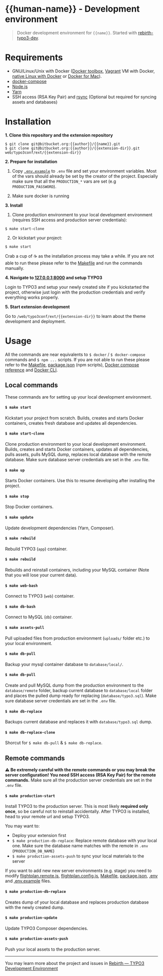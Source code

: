 # {{human-name}} - Development environment

> Docker development environment for `{{name}}`. Started with [rebirth-typo3-dev](https://github.com/joonasy/rebirth-typo3-dev.git). 

# Requirements

* GNU/Linux/Unix with Docker ([Docker toolbox](https://www.docker.com/products/docker-toolbox), [Vagrant](https://www.vagrantup.com/downloads.html) VM with Docker, [native Linux with Docker](http://docs.docker.com/linux/step_one/) or [Docker for Mac](https://docs.docker.com/docker-for-mac/)).
* [docker-compose](https://github.com/docker/compose)
* [Node.js](http://nodejs.org/)
* [Yarn](https://yarnpkg.com)
* SSH access (RSA Key Pair) and [rsync](https://linux.die.net/man/1/rsync) (Optional but required for syncing assets and databases)

# Installation 

**1. Clone this repository and the extension repository**

```
$ git clone git@bitbucket.org:{{author}}/{{name}}.git
$ git clone git@bitbucket.org:{{author}}/{{extension-dir}}.git web/typo3conf/ext/{{extension-dir}}
```

**2. Prepare for installation** 

1. Copy [`.env.example`](.env.example) to `.env` file and set your environment variables. Most of the vars should already be set by the creator of the project. Especially make sure that all the `PRODUCTION_*` vars are set (e.g `PRODUCTION_PASSWORD`). 

2. Make sure docker is running

**3. Install**

1. Clone production environment to your local development environment (requires SSH access and production server credentials):

```
$ make start-clone
```

2. Or kickstart your project:

```
$ make start
```

Crab a cup of :coffee: as the installation process may take a while. If you are not able to run these please refer to the [Makefile](Makefile) and run the commands manually.

**4. Navigate to [127.0.0.1:8000](http://127.0.0.1:8000) and setup TYPO3**

Login to TYPO3 and setup your newly created site if you kickstarted the project, otherwise just login with the production credentials and verify everything works properly. 

**5. Start extension development**

Go to `/web/typo3conf/ext/{{extension-dir}}` to learn about the theme development and deployment. 

# Usage

All the commands are near equivalents to `$ docker` / `$ docker-compose` commands and `$ npm ...` scripts. If you are not able to run these please refer to the [Makefile](Makefile), [package.json](package.json) (npm scripts), [Docker compose reference](https://docs.docker.com/compose/reference) and [Docker CLI](https://docs.docker.com/engine/reference/commandline/). 

## Local commands

These commands are for setting up your local development environment.

#### `$ make start`

Kickstart your project from scratch. Builds, creates and starts Docker containers, creates fresh database and updates all dependencies. 

#### `$ make start-clone`

Clone production environment to your local development environment. Builds, creates and starts Docker containers, updates all dependencies, pulls assets, pulls MySQL dump, replaces local database with the remote database. Make sure database server credentials are set in the `.env` file.

#### `$ make up`

Starts Docker containers. Use this to resume developing after installing the project. 

#### `$ make stop`

Stop Docker containers.

#### `$ make update`

Update development dependencies (Yarn, Composer).

#### `$ make rebuild`

Rebuild TYPO3 (`app`) container.

#### `$ make rebuild`

Rebuilds and reinstall containers, including your MySQL container (Note that you will lose your current data).

#### `$ make web-bash`

Connect to TYPO3 (`web`) container.

#### `$ make db-bash`

Connect to MySQL (`db`) container.

#### `$ make assets-pull`

Pull uploaded files from production environment (`uploads/`  folder etc.) to your local environment.

#### `$ make db-pull`

Backup your mysql container database to `database/local/`.

#### `$ make db-pull`

Create and pull MySQL dump from the production environment to the `database/remote` folder, backup current database to  `database/local` folder and places the pulled dump ready for replacing (`database/typo3.sql`). Make sure database server credentials are set in the `.env` file.

#### `$ make db-replace`

Backups current database and replaces it with `database/typo3.sql` dump. 

#### `$ make db-replace-clone`

Shorcut for `$ make db-pull` & `$ make db-replace`.

## Remote commands

**:warning: Be extremely careful with the remote commands or you may break the server configuration! You need SSH access (RSA Key Pair) for the remote commands.** Make sure all the production server credentials are set in the `.env` file.

#### `$ make production-start`

Install TYPO3 to the production server. This is most likely **required only once**, so be careful not to reinstall accidentally. After TYPO3 is installed, head to your remote url and setup TYPO3.

You may want to:

* Deploy your extension first
* `$ make production-db-replace`: Replace remote database with your local one. Make sure the database name matches with the remote in `.env` (`PRODUCTION_DB_NAME`)
* `$ make production-assets-push` to sync your local materials to the server

If you want to add new new server environments (e.g. stage) you need to modify [flightplan.remote.js](flightplan.remote.js), [flightplan.config.js](flightplan.config.js), [Makefile](Makefile), [package.json](package.json), [.env](.env) and [.env.example](.env.example) files. 

#### `$ make production-db-replace`

Creates dump of your local database and replaces production database with the newly created dump. 

#### `$ make production-update`

Update TYPO3 Composer dependencies.

#### `$ make production-assets-push`

Push your local assets to the production server.

---

You may learn more about the project and issues in  [Rebirth — TYPO3 Development Environment](https://github.com/joonasy/rebirth-typo3-dev)
